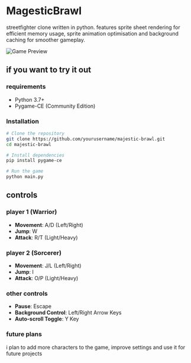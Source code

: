 # MagesticBrawl

streetfighter clone written in python. features sprite sheet rendering for efficient memory usage, sprite animation optimisation and background caching for smoother gameplay.

![Game Preview](assets/demo/demoMB)

## if you want to try it out 

### requirements
- Python 3.7+
- Pygame-CE (Community Edition)

### Installation
```bash
# Clone the repository
git clone https://github.com/yourusername/majestic-brawl.git
cd majestic-brawl

# Install dependencies
pip install pygame-ce

# Run the game
python main.py
```

## controls

### player 1 (Warrior)
- **Movement**: A/D (Left/Right)
- **Jump**: W
- **Attack**: R/T (Light/Heavy)

### player 2 (Sorcerer)
- **Movement**: J/L (Left/Right)
- **Jump**: I
- **Attack**: O/P (Light/Heavy)

### other controls
- **Pause**: Escape
- **Background Control**: Left/Right Arrow Keys
- **Auto-scroll Toggle**: Y Key

### future plans

i plan to add more characters to the game, improve settings and use it for future projects
